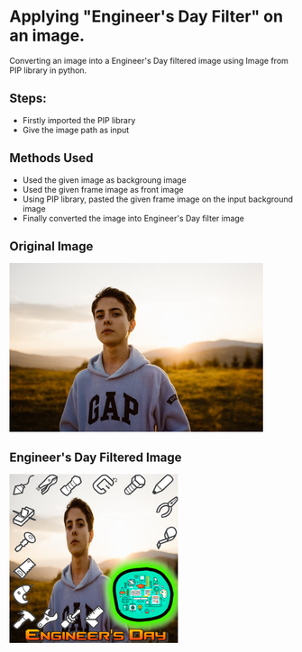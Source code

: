 # Applying "Engineer's Day Filter" on an image.

Converting an image into a Engineer's Day filtered image using Image from PIP library in python.

## Steps:
* Firstly imported the PIP library 
* Give the image path as input

## Methods Used
* Used the given image as backgroung image
* Used the given frame image as front image
* Using PIP library, pasted the given frame image on the input background image 
* Finally converted the image into Engineer's Day filter image


## Original Image
<img src="Images/Image.jpg" height="300px">

## Engineer's Day Filtered Image
<img src="Images/Engineer's Day Filtered Image.png" height="300px">

